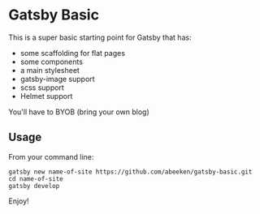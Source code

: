 # Gatsby Basic

This is a super basic starting point for Gatsby that has:

* some scaffolding for flat pages
* some components
* a main stylesheet
* gatsby-image support
* scss support
* Helmet support

You'll have to BYOB (bring your own blog)

## Usage

From your command line:

    gatsby new name-of-site https://github.com/abeeken/gatsby-basic.git
    cd name-of-site
    gatsby develop

Enjoy!
